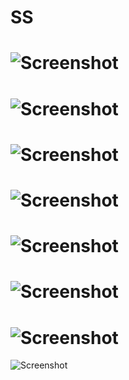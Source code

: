    SS
===========
![Screenshot](http://i.imgur.com/wejKfVm.png "screenshot")
===========
![Screenshot](http://i.imgur.com/dPwZeIt.png "screenshot")
===========
![Screenshot](http://i.imgur.com/BObIiXV.png "screenshot")
===========
![Screenshot](http://i.imgur.com/cKysjou.png "screenshot")
===========
![Screenshot](http://i.imgur.com/06O4aGA.png "screenshot")
===========
![Screenshot](http://i.imgur.com/3mQxlRf.png "screenshot")
===========
![Screenshot](http://i.imgur.com/nRmOP4P.png "screenshot")
===========
![Screenshot](http://i.imgur.com/M56A3wJ.png "screenshot")
